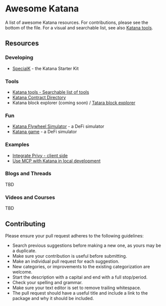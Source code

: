 # Awesome Katana

A list of awesome Katana resources. For contributions, please see the bottom of the file.
For a visual and searchable list, see also [Katana tools](https://katana.tools).

## Resources

### Developing

- [SpecialK](https://github.com/katana-network/specialk) - the Katana Starter Kit

### Tools

- [Katana tools - Searchable list of tools](https://katana.tools)
- [Katana Contract Directory](https://contracts.katana.tools)
- Katana block explorer (coming soon) / [Tatara block explorer](https://explorer.tatara.katana.network/)

### Fun

- [Katana Flywheel Simulator](https://flywheel.katana.tools) - a DeFi simulator
- [Katana game](https://katana-game.netlify.app/) - a DeFi simulator

### Examples

- [Integrate Privy - client side](https://docs.katana.network/katana/how-to/add-privy/)
- [Use MCP with Katana in local development](https://docs.katana.network/katana/get-started/use-mcp)

### Blogs and Threads

TBD

### Videos and Courses

TBD

## Contributing

Please ensure your pull request adheres to the following guidelines:

- Search previous suggestions before making a new one, as yours may be a duplicate.
- Make sure your contribution is useful before submitting.
- Make an individual pull request for each suggestion.
- New categories, or improvements to the existing categorization are welcome.
- Start the description with a capital and end with a full stop/period.
- Check your spelling and grammar.
- Make sure your text editor is set to remove trailing whitespace.
- The pull request should have a useful title and include a link to the package and why it should be included.
